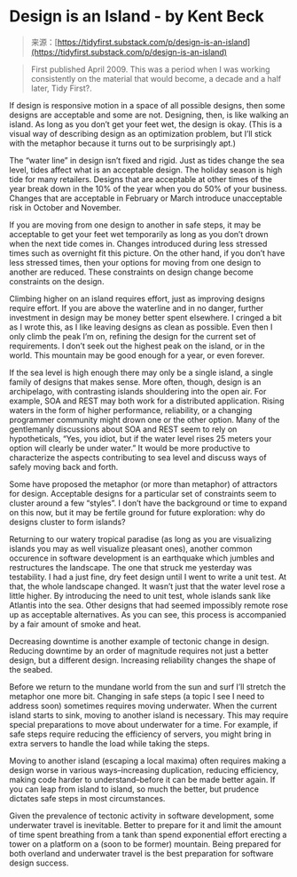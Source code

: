 <!--yml
category: 未分类
date: 2024-05-29 12:31:27
-->

# Design is an Island - by Kent Beck

> 来源：[https://tidyfirst.substack.com/p/design-is-an-island](https://tidyfirst.substack.com/p/design-is-an-island)

> First published April 2009\. This was a period when I was working consistently on the material that would become, a decade and a half later, Tidy First?.

If design is responsive motion in a space of all possible designs, then some designs are acceptable and some are not. Designing, then, is like walking an island. As long as you don’t get your feet wet, the design is okay. (This is a visual way of describing design as an optimization problem, but I’ll stick with the metaphor because it turns out to be surprisingly apt.)

The “water line” in design isn’t fixed and rigid. Just as tides change the sea level, tides affect what is an acceptable design. The holiday season is high tide for many retailers. Designs that are acceptable at other times of the year break down in the 10% of the year when you do 50% of your business. Changes that are acceptable in February or March introduce unacceptable risk in October and November.

If you are moving from one design to another in safe steps, it may be acceptable to get your feet wet temporarily as long as you don’t drown when the next tide comes in. Changes introduced during less stressed times such as overnight fit this picture. On the other hand, if you don’t have less stressed times, then your options for moving from one design to another are reduced. These constraints on design change become constraints on the design.

Climbing higher on an island requires effort, just as improving designs require effort. If you are above the waterline and in no danger, further investment in design may be money better spent elsewhere. I cringed a bit as I wrote this, as I like leaving designs as clean as possible. Even then I only climb the peak I’m on, refining the design for the current set of requirements. I don’t seek out the highest peak on the island, or in the world. This mountain may be good enough for a year, or even forever.

If the sea level is high enough there may only be a single island, a single family of designs that makes sense. More often, though, design is an archipelago, with contrasting islands shouldering into the open air. For example, SOA and REST may both work for a distributed application. Rising waters in the form of higher performance, reliability, or a changing programmer community might drown one or the other option. Many of the gentlemanly discussions about SOA and REST seem to rely on hypotheticals, “Yes, you idiot, but if the water level rises 25 meters your option will clearly be under water.” It would be more productive to characterize the aspects contributing to sea level and discuss ways of safely moving back and forth.

Some have proposed the metaphor (or more than metaphor) of attractors for design. Acceptable designs for a particular set of constraints seem to cluster around a few “styles”. I don’t have the background or time to expand on this now, but it may be fertile ground for future exploration: why do designs cluster to form islands?

Returning to our watery tropical paradise (as long as you are visualizing islands you may as well visualize pleasant ones), another common occurence in software development is an earthquake which jumbles and restructures the landscape. The one that struck me yesterday was testability. I had a just fine, dry feet design until I went to write a unit test. At that, the whole landscape changed. It wasn’t just that the water level rose a little higher. By introducing the need to unit test, whole islands sank like Atlantis into the sea. Other designs that had seemed impossibly remote rose up as acceptable alternatives. As you can see, this process is accompanied by a fair amount of smoke and heat.

Decreasing downtime is another example of tectonic change in design. Reducing downtime by an order of magnitude requires not just a better design, but a different design. Increasing reliability changes the shape of the seabed.

Before we return to the mundane world from the sun and surf I’ll stretch the metaphor one more bit. Changing in safe steps (a topic I see I need to address soon) sometimes requires moving underwater. When the current island starts to sink, moving to another island is necessary. This may require special preparations to move about underwater for a time. For example, if safe steps require reducing the efficiency of servers, you might bring in extra servers to handle the load while taking the steps.

Moving to another island (escaping a local maxima) often requires making a design worse in various ways–increasing duplication, reducing efficiency, making code harder to understand–before it can be made better again. If you can leap from island to island, so much the better, but prudence dictates safe steps in most circumstances.

Given the prevalence of tectonic activity in software development, some underwater travel is inevitable. Better to prepare for it and limit the amount of time spent breathing from a tank than spend exponential effort erecting a tower on a platform on a (soon to be former) mountain. Being prepared for both overland and underwater travel is the best preparation for software design success.